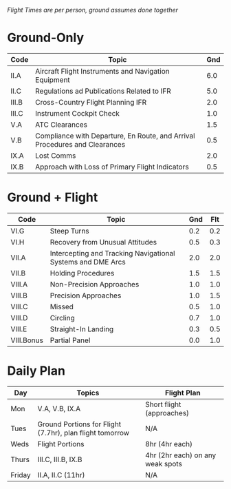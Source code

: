 *Flight Times are per person, ground assumes done together*

# Ground-Only
| Code  | Topic                                                                      | Gnd |
| ----- | -------------------------------------------------------------------------- | --- |
| II.A  | Aircraft Flight Instruments and Navigation Equipment                       | 6.0 |
| II.C  | Regulations ad Publications Related to IFR                                 | 5.0 |
| III.B | Cross-Country Flight Planning IFR                                          | 2.0 |
| III.C | Instrument Cockpit Check                                                   | 1.0 |
| V.A   | ATC Clearances                                                             | 1.5 |
| V.B   | Compliance with Departure, En Route, and Arrival Procedures and Clearances | 0.5 |
| IX.A  | Lost Comms                                                                 | 2.0 |
| IX.B  | Approach with Loss of Primary Flight Indicators                            | 0.5 |

# Ground + Flight
| Code       | Topic                                                       | Gnd | Flt |
| ---------- | ----------------------------------------------------------- | --- | --- |
| VI.G       | Steep Turns                                                 | 0.2 | 0.2 |
| VI.H       | Recovery from Unusual Attitudes                             | 0.5 | 0.3 |
| VII.A      | Intercepting and Tracking Navigational Systems and DME Arcs | 2.0 | 2.0 |
| VII.B      | Holding Procedures                                          | 1.5 | 1.5 |
| VIII.A     | Non-Precision Approaches                                    | 1.0 | 1.0 |
| VIII.B     | Precision Approaches                                        | 1.0 | 1.5 |
| VIII.C     | Missed                                                      | 0.5 | 1.0 |
| VIII.D     | Circling                                                    | 0.7 | 1.0 |
| VIII.E     | Straight-In Landing                                         | 0.3 | 0.5 |
| VIII.Bonus | Partial Panel                                               | 0.0 | 1.0 |


# Daily Plan
| Day    | Topics                             | Flight Plan                      |
| ------ | ---------------------------------- | -------------------------------- |
| Mon    | V.A, V.B, IX.A                     | Short flight  (approaches)       | 
| Tues   | Ground Portions for Flight (7.7hr), plan flight tomorrow | N/A                              |
| Weds   | Flight Portions                    | 8hr (4hr each)                   |
| Thurs  | III.C, III.B, IX.B                   | 4hr (2hr each) on any weak spots                             |
| Friday |       II.A, II.C (11hr)           |  N/A |
